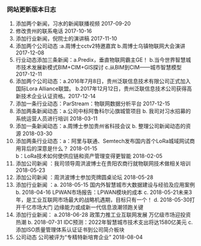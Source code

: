 ### 网站更新版本日志
1. 添加两个新闻，习水的新闻联播视频   2017-09-20
2. 修改贵州的联系电话			2017-10-16
3. 添加行业新闻，倪院士的演讲稿   2017-11-10
4. 添加两个公司动态 :a.周博士cctv2特邀嘉宾
					b.周博士乌镇物联网大会演讲 2017-12-08
5. 行业动态添加三条新闻：a.Predix，垂直物联网霸主GE！
						b.当今世界智慧城市技术发展新模式BIM+CIM+GIS探讨
						c.从BIM到CIM——城市智慧模型  2017-12-11
6. 添加两个公司动态：a.2016年7月8日，贵州泛联信息技术有限公司正式加入国际Lora Alliance联盟。
					b.2017年12月12日，贵州泛联信息技术公司获得高新技术企业认证资格。2017-12-14
7. 添加一条行业动态：ParStream：物联网数据分析平台  2017-12-15
8. 添加两条新闻动态：a.公司中标阿鲁科尔沁旗城管项目
				   b. 我司对习水招募的系统运营人员进行培训 2018-03-11
9. 添加一条新闻动态：a.周博士参加贵州省科技会议
				  b. 整理公司新闻动态的资源 2018-03-30
10. 添加两条行业动态：a：阿里与联通、Semtech发布国内首个LoRa城域网试商用背后的深意是什么？     2018-01-15   
			b：LoRa技术如何使供应链和资产管理变得更智能   		2018-02-05
11. 添加公司新闻 ：我司领导周洪波博士在贵阳农商行就物联网技术做相关培训     2018-05-23
12. 添加公司新闻 ：周洪波博士参加壳牌圆桌论坛     	2018-05-28
13. 添加行业新闻 ：a. 2018-05-15 国内外智慧城市大数据建设与经验及应用案例
				 b. 2018-04-16 LPWAN市场报告：LPWAN模块的成本
				 c. 2018-05-21未来3年，是工业互联网市场最大的战略机遇期，目标只有一个！
				 d. 2018-05-30打开千亿市场大门 边缘能力或成新一代信息浪潮领跑关键
14. 添加行业新闻： a.2018-06-28  政策力推工业互联网发展 万亿级市场迎投资热潮
		  b. 2018-07-31 IDC预测：2022年智慧城市技术支出将达1580亿美元
		  c. 添加ISO质量管理体系认证证书到公司简介板块
15. 公司动态 公司被评为“专精特新培育企业”   2018-08-04

